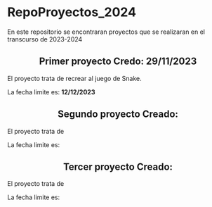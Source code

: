 # RepoProyectos_2024
En este repositorio se encontraran proyectos que se realizaran en el transcurso de 2023-2024

<div>    <!--  Primer Proyecto (Jordan)   -->
  <h2 align="center"> Primer proyecto Credo:   29/11/2023 </h2>
  <p> El proyecto trata de recrear al juego de Snake.</p>
  <p> La fecha limite es: <b>12/12/2023</b> </p>
</div>


<div>    <!--  Segundo Proyecto ()  -->
  <h2 align="center"> Segundo proyecto Creado:  </h2>
  <p> El proyecto trata de </p>
  <p> La fecha limite es: </p>
</div>


<div>    <!--  Tercer Proyecto ()  -->
  <h2 align="center"> Tercer proyecto Creado:  </h2>
  <p> El proyecto trata de </p>
  <p> La fecha limite es: </p>
</div>
